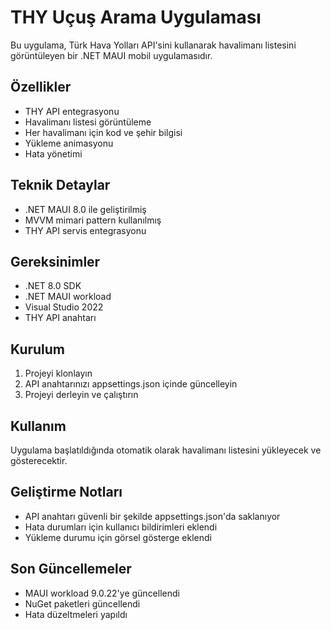 # THY Uçuş Arama Uygulaması

Bu uygulama, Türk Hava Yolları API'sini kullanarak havalimanı listesini görüntüleyen bir .NET MAUI mobil uygulamasıdır.

## Özellikler

- THY API entegrasyonu
- Havalimanı listesi görüntüleme
- Her havalimanı için kod ve şehir bilgisi
- Yükleme animasyonu
- Hata yönetimi

## Teknik Detaylar

- .NET MAUI 8.0 ile geliştirilmiş
- MVVM mimari pattern kullanılmış
- THY API servis entegrasyonu

## Gereksinimler

- .NET 8.0 SDK
- .NET MAUI workload
- Visual Studio 2022
- THY API anahtarı

## Kurulum

1. Projeyi klonlayın
2. API anahtarınızı appsettings.json içinde güncelleyin
3. Projeyi derleyin ve çalıştırın

## Kullanım

Uygulama başlatıldığında otomatik olarak havalimanı listesini yükleyecek ve gösterecektir.

## Geliştirme Notları

- API anahtarı güvenli bir şekilde appsettings.json'da saklanıyor
- Hata durumları için kullanıcı bildirimleri eklendi
- Yükleme durumu için görsel gösterge eklendi

## Son Güncellemeler

- MAUI workload 9.0.22'ye güncellendi
- NuGet paketleri güncellendi
- Hata düzeltmeleri yapıldı